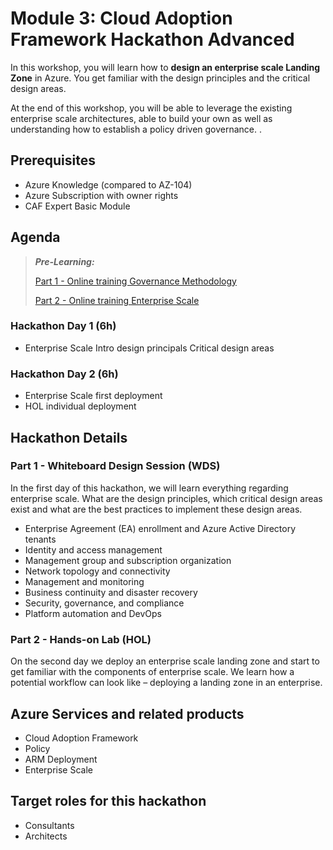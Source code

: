 # Module 3: Cloud Adoption Framework Hackathon Advanced

In this workshop, you will learn how to __design an enterprise scale Landing Zone__ in Azure. You get familiar with the design principles and the critical design areas.

At the end of this workshop, you will be able to leverage the existing enterprise scale architectures, able to build your own as well as understanding how to establish a policy driven governance. .

## Prerequisites

- Azure Knowledge  (compared to AZ-104)
- Azure Subscription with owner rights
- CAF Expert Basic Module

## Agenda

> **_Pre-Learning:_**
> 
> [Part 1 - Online training Governance Methodology](https://docs.microsoft.com/learn/modules/build-cloud-governance-strategy-azure/)
> 
> [Part 2 - Online training Enterprise Scale](https://docs.microsoft.com/learn/paths/enterprise-scale-architecture/)

### Hackathon Day 1 (6h)

- Enterprise Scale Intro
  design principals
  Critical design areas

### Hackathon Day 2 (6h)

- Enterprise Scale
  first deployment
- HOL
  individual deployment

## Hackathon Details

### Part 1 - Whiteboard Design Session (WDS)

In the first day of this hackathon, we will learn everything regarding enterprise scale. What are the design principles, which critical design areas exist and what are the best practices to implement these design areas.

- Enterprise Agreement (EA) enrollment and Azure Active Directory tenants
- Identity and access management
- Management group and subscription organization
- Network topology and connectivity
- Management and monitoring
- Business continuity and disaster recovery
- Security, governance, and compliance
- Platform automation and DevOps

### Part 2 - Hands-on Lab (HOL)

On the second day we deploy an enterprise scale landing zone and start to get familiar with the components of enterprise scale. We learn how a potential workflow can look like – deploying a landing zone in an enterprise.

## Azure Services and related products

- Cloud Adoption Framework
- Policy
- ARM Deployment
- Enterprise Scale

## Target roles for this hackathon

- Consultants
- Architects
